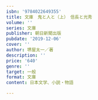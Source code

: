 ```yaml
---
isbn: '9784022649355'
title: 文庫　鬼と人と（上）　信長と光秀
volume: ''
series: 文庫
publisher: 朝日新聞出版
pubdate: '2019-12-06'
cover: ''
author: 堺屋太一／著
description: ''
price: '640'
genre: ''
target: 一般
format: 文庫
content: 日本文学、小説・物語

---
```

